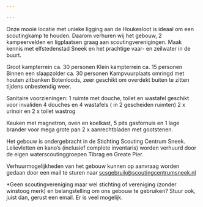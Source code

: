 ```yaml
---

---
```


Onze mooie locatie met unieke ligging aan de Houkesloot is ideaal om een scoutingkamp te houden. Daarom verhuren wij het gebouw, 2 kampeervelden en ligplaatsen graag aan scoutingverenigingen.
Maak kennis met elfstedenstad Sneek en het prachtige vaar- en zeilwater in de buurt.  

Groot kampterrein ca. 30 personen
Klein kampterrein ca. 15 personen
Binnen een slaapzolder ca. 30 personen
Kampvuurplaats omringd met houten zitbanken
Botenloods, zeer geschikt om overdekt buiten te zitten tijdens onbestendig weer.

Sanitaire voorzieningen: 1 ruimte met douche, toilet en wastafel geschikt voor invaliden
4 douches en 4 wastafels ( in 2 gescheiden ruimten)
2 x urinoir en 2 x toilet
wastrog

Keuken met magnetron, oven en koelkast, 5 pits gasfornuis en 1 lage brander voor mega grote pan
2 x aanrechtbladen met gootstenen.

Het gebouw is ondergebracht in de Stichting Scouting Centrum Sneek. Lelievletten en kano’s (inclusief complete inventaris) worden verhuurd door de eigen waterscoutinggroepen Tibrag en Greate Pier.

Verhuurmogelijkheden van het gebouw kunnen op aanvraag worden gedaan door een mail te sturen naar scsgebruik@scoutingcentrumsneek.nl

*Geen scoutingvereniging maar wel stichting of vereniging (zonder winstoog merk) en belangstelling om ons gebouw te gebruiken? Stuur ook, juist dan, gerust een email. Er is veel mogelijk. 
